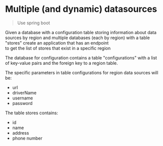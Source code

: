 # Multiple (and dynamic) datasources
> Use spring boot

Given a database with a configuration table storing information about data sources by region and 
multiple databases (each by region) with a table "stores" create an application that has an endpoint  
to get the list of stores that exist in a specific region

The database for configuration contains a table "configurations" with a list of key-value pairs and 
the foreign key to a region table.  

The specific parameters in table configurations for region data sources will be:
- url
- driverName
- username
- password

The table stores contains:
- id
- name
- address
- phone number
